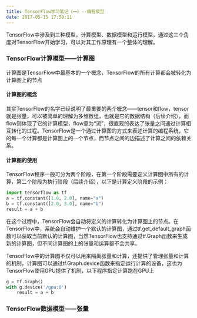 ```yaml
---
title: TensorFlow学习笔记（一）--编程模型
date: 2017-05-15 17:50:11
---
```

TensorFlow中涉及到三种模型，计算模型、数据模型和运行模型，通过这三个角度对TensorFlow开始学习，可以对其工作原理有一个整体的理解。

### TensorFlow计算模型——计算图
计算图是TensorFlow中最基本的一个概念，TensorFlow的所有计算都会被转化为计算图上的节点
#### 计算图的概念
其实TensorFlow的名字已经说明了最重要的两个概念——tensor和flow，tensor就是张量，可以被简单的理解为多维数组，也就是它的数据结构（后续介绍），而flow则体现了它的计算模型，flow意为“流”，很直观的表达了张量之间通过计算相互转化的过程。TensorFlow是一个通过计算图的方式来表述计算的编程系统，它的每一个计算都是计算图上的一个节点，而节点之间的边描述了计算之间的依赖关系。
#### 计算图的使用
TensorFlow程序一般可分为两个阶段，在第一个阶段需要定义计算图中所有的计算，第二个阶段为执行阶段（后续介绍），以下是计算定义阶段的示例：
```python
import tensorflow as tf
a = tf.constant([1.0, 2.0], name="a")
b = tf.constant([2.0, 3.0], name="b")
result = a + b
```
在这个过程中，TensorFlow会自动将定义的计算转化为计算图上的节点。在TensorFlow中，系统会自动维护一个默认的计算图，通过tf.get_default_graph函数可以获取当前默认的计算图，当然TensorFlow也支持通过tf.Graph函数来生成新的计算图，但不同计算图的上的张量和运算都不会共享。

TensorFlow中的计算图不仅可以用来隔离张量和计算，还提供了管理张量和计算的机制，计算图可以通过tf.Graph.device函数来指定运行计算的设备，这也为TensorFlow使用GPU提供了机制，以下程序指定计算跑在GPU上
```python
g = tf.Graph()
with g.device('/gpu:0')
    result = a + b
```
### TensorFlow数据模型——张量
